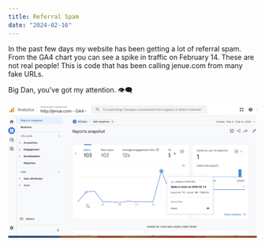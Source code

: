 ```yaml
---
title: Referral Spam
date: "2024-02-16"
---
```


In the past few days my website has been getting a lot of referral spam. From the GA4 chart you can see a spike in traffic on February 14. These are not real people! This is code that has been calling jenue.com from many fake URLs.

Big Dan, you’ve got my attention.  👁️‍🗨️

<img src="/static/img/ga4chart.jpg" width="800">
